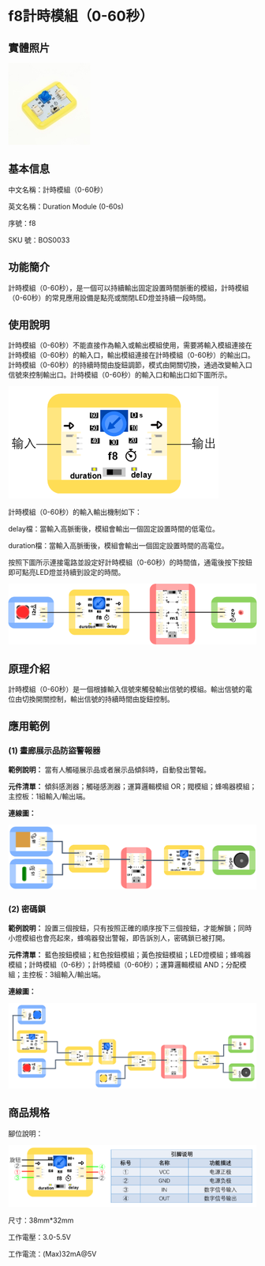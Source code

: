 # f8計時模組（0-60秒）

## 實體照片

![Optional title](../.gitbook/assets/duration_module.png)

## 基本信息

中文名稱：計時模組（0-60秒）

英文名稱：Duration Module \(0-60s\)

序號：f8

SKU 號：BOS0033

## 功能簡介

計時模組（0-60秒），是一個可以持續輸出固定設置時間脈衝的模組，計時模組（0-60秒）的常見應用設備是點亮或關閉LED燈並持續一段時間。

## 使用說明

計時模組（0-60秒）不能直接作為輸入或輸出模組使用，需要將輸入模組連接在計時模組（0-60秒）的輸入口，輸出模組連接在計時模組（0-60秒）的輸出口。計時模組（0-60秒）的持續時間由旋鈕調節，模式由開關切換，通過改變輸入口信號來控制輸出口。計時模組（0-60秒）的輸入口和輸出口如下圖所示。

![Optional title](../.gitbook/assets/duration_module_ui1.png)

計時模組（0-60秒）的輸入輸出機制如下：

delay檔：當輸入高脈衝後，模組會輸出一個固定設置時間的低電位。

duration檔：當輸入高脈衝後，模組會輸出一個固定設置時間的高電位。

按照下圖所示連接電路並設定好計時模組（0-60秒）的時間值，通電後按下按鈕即可點亮LED燈並持續到設定的時間。

![Optional title](../.gitbook/assets/duration_module_ui2.png)

## 原理介紹

計時模組（0-60秒）是一個根據輸入信號來觸發輸出信號的模組。輸出信號的電位由切換開關控制，輸出信號的持續時間由旋鈕控制。

## 應用範例

### **\(1\) 畫廊展示品防盜警報器**

**範例說明：** 當有人觸碰展示品或者展示品傾斜時，自動發出警報。

**元件清單：** 傾斜感測器；觸碰感測器；運算邏輯模組 OR；閥模組；蜂鳴器模組；主控板：1組輸入/輸出端。

**連線圖：**

![Optional title](../.gitbook/assets/duration_module_example1.png)

### **\(2\) 密碼鎖**

**範例說明：** 設置三個按鈕，只有按照正確的順序按下三個按鈕，才能解鎖；同時小燈模組也會亮起來，蜂鳴器發出警報，即告訴別人，密碼鎖已被打開。

**元件清單：** 藍色按鈕模組；紅色按鈕模組；黃色按鈕模組；LED燈模組；蜂鳴器模組；計時模組（0-6秒）；計時模組（0-60秒）；運算邏輯模組 AND；分配模組；主控板：3組輸入/輸出端。

**連線圖：**

![Optional title](../.gitbook/assets/duration_module_example2.png)

## 商品規格

腳位說明：

![Optional title](../.gitbook/assets/duration_module_spec.png)

尺寸：38mm\*32mm

工作電壓：3.0-5.5V

工作電流：\(Max\)32mA@5V

